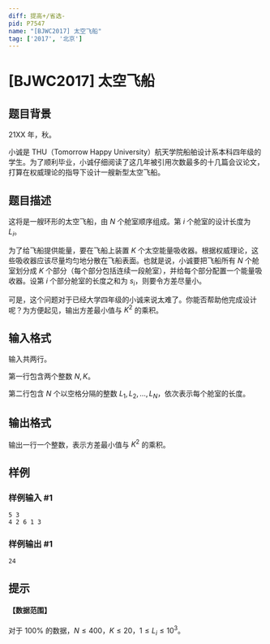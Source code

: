 ```yaml
---
diff: 提高+/省选-
pid: P7547
name: "[BJWC2017] 太空飞船"
tag: ['2017', '北京']
---
```

# [BJWC2017] 太空飞船
## 题目背景

21XX 年，秋。

小诚是 THU（Tomorrow Happy University）航天学院船舶设计系本科四年级的学生。为了顺利毕业，小诚仔细阅读了这几年被引用次数最多的十几篇会议论文，打算在权威理论的指导下设计一艘新型太空飞船。
## 题目描述

这将是一艘环形的太空飞船，由 $N$ 个舱室顺序组成。第 $i$ 个舱室的设计长度为 $L_i$。

为了给飞船提供能量，要在飞船上装置 $K$ 个太空能量吸收器。根据权威理论，这些吸收器应该尽量均匀地分散在飞船表面。也就是说，小诚要把飞船所有 $N$ 个舱室划分成 $K$ 个部分（每个部分包括连续一段舱室），并给每个部分配置一个能量吸收器。设第 $i$ 个部分舱室的长度之和为 $s_i$，则要令方差尽量小。

可是，这个问题对于已经大学四年级的小诚来说太难了。你能否帮助他完成设计呢？为方便起见，输出方差最小值与 $K^2$ 的乘积。
## 输入格式

输入共两行。

第一行包含两个整数 $N,K$。

第二行包含 $N$ 个以空格分隔的整数 $L_1,L_2,…,L_N$，依次表示每个舱室的长度。
## 输出格式

输出一行一个整数，表示方差最小值与 $K^2$ 的乘积。
## 样例

### 样例输入 #1
```
5 3
4 2 6 1 3
```
### 样例输出 #1
```
24
```
## 提示

#### 【数据范围】

对于 $100\%$ 的数据，$N \le 400$，$K \le 20$，$1 \le L_i \le 10^3$。
